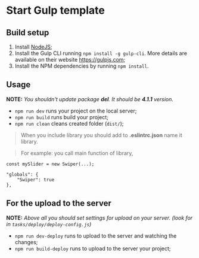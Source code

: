 # **Start Gulp template**

## Build setup
1. Install [NodeJS](https://nodejs.org/en/);
2. Install the Gulp CLI running `npm install -g gulp-cli`. More details are available on their website https://gulpjs.com;
3. Install the NPM dependencies by running `npm install`.

## Usage
**NOTE:** _You shouldn't update package **del**. It should be **4.1.1** version._
* `npm run dev` runs your project on the local server;
* `npm run build` runs build your project;
* `npm run clean` cleans created folder (`dist/`);

> When you include library you should add to **.eslintrc.json** name it library.

> For example: you call main function of library,
```
const mySlider = new Swiper(...);
```
```
"globals": {
    "Swiper": true
},
```

## For the upload to the server
**NOTE:** _Above all you should set settings for upload on your server. (look for in `tasks/deploy/deploy-config.js`)_
* `npm run dev-deploy` runs to upload to the server and watching the changes;
* `npm run build-deploy` runs to upload to the server your project;